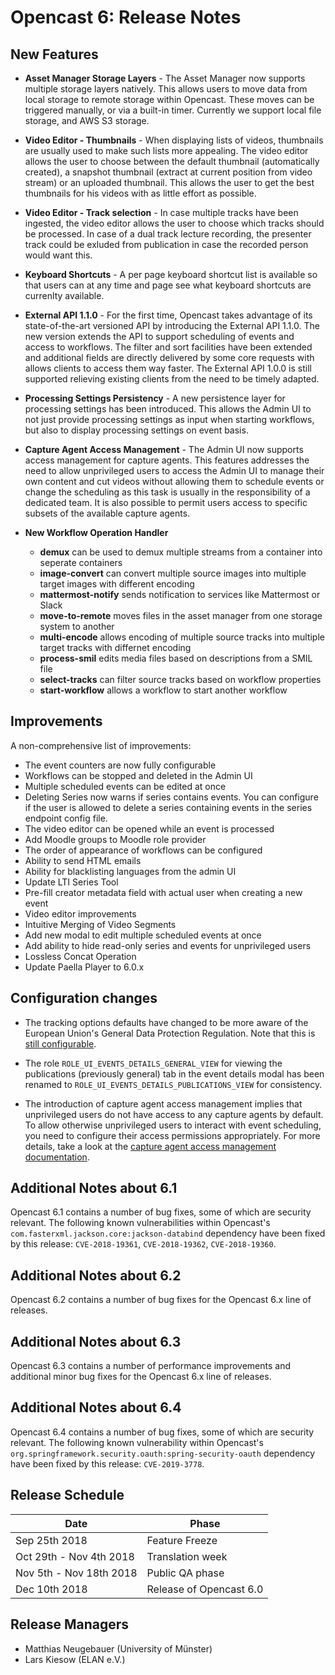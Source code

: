 Opencast 6: Release Notes
=========================

New Features
------------

- **Asset Manager Storage Layers** - The Asset Manager now supports multiple storage layers natively.  This allows
  users to move data from local storage to remote storage within Opencast.  These moves can be triggered manually, or
  via a built-in timer.  Currently we support local file storage, and AWS S3 storage.

- **Video Editor - Thumbnails** - When displaying lists of videos, thumbnails are usually used to make such lists more
  appealing. The video editor allows the user to choose between the default thumbnail (automatically created), a
  snapshot thumbnail (extract at current position from video stream) or an uploaded thumbnail.  This allows the user to
  get the best thumbnails for his videos with as little effort as possible.

- **Video Editor - Track selection** - In case multiple tracks have been ingested, the video editor allows the user to
  choose which tracks should be processed. In case of a dual track lecture recording, the presenter track could be
  exluded from publication in case the recorded person would want this.

- **Keyboard Shortcuts** - A per page keyboard shortcut list is available so that users can at any time and page see
  what keyboard shortcuts are currenlty available.

- **External API 1.1.0** - For the first time, Opencast takes advantage of its state-of-the-art versioned API by
  introducing the External API 1.1.0.  The new version extends the API to support scheduling of events and access to
  workflows.  The filter and sort facilities have been extended and additional fields are directly delivered by some
  core requests with allows clients to access them way faster.  The External API 1.0.0 is still supported relieving
  existing clients from the need to be timely adapted.

- **Processing Settings Persistency** - A new persistence layer for processing settings has been introduced. This allows
  the Admin UI to not just provide processing settings as input when starting workflows, but also to display processing
  settings on event basis.

- **Capture Agent Access Management** - The Admin UI now supports access management for capture agents. This features
  addresses the need to allow unprivileged users to access the Admin UI to manage their own content and cut videos
  without allowing them to schedule events or change the scheduling as this task is usually in the responsibility of a
  dedicated team.  It is also possible to permit users access to specific subsets of the available capture agents.

- **New Workflow Operation Handler**
    - **demux** can be used to demux multiple streams from a container into seperate containers
    - **image-convert** can convert multiple source images into multiple target images with different encoding
    - **mattermost-notify** sends notification to services like Mattermost or Slack
    - **move-to-remote** moves files in the asset manager from one storage system to another
    - **multi-encode** allows encoding of multiple source tracks into multiple target tracks with differnet encoding
    - **process-smil** edits media files based on descriptions from a SMIL file
    - **select-tracks** can filter source tracks based on workflow properties
    - **start-workflow** allows a workflow to start another workflow

Improvements
------------

A non-comprehensive list of improvements:

- The event counters are now fully configurable
- Workflows can be stopped and deleted in the Admin UI
- Multiple scheduled events can be edited at once
- Deleting Series now warns if series contains events. You can configure if the user is allowed to
  delete a series containing events in the series endpoint config file.
- The video editor can be opened while an event is processed
- Add Moodle groups to Moodle role provider
- The order of appearance of workflows can be configured
- Ability to send HTML emails
- Ability for blacklisting languages from the admin UI
- Update LTI Series Tool
- Pre-fill creator metadata field with actual user when creating a new event
- Video editor improvements
- Intuitive Merging of Video Segments
- Add new modal to edit multiple scheduled events at once
- Add ability to hide read-only series and events for unprivileged users
- Lossless Concat Operation
- Update Paella Player to 6.0.x

Configuration changes
---------------------

- The tracking options defaults have changed to be more aware of the European Union's General Data Protection
  Regulation. Note that this is [still configurable](configuration/user-statistics.and.privacy.md).

- The role `ROLE_UI_EVENTS_DETAILS_GENERAL_VIEW` for viewing the publications (previously general) tab in the event
  details modal has been renamed to `ROLE_UI_EVENTS_DETAILS_PUBLICATIONS_VIEW` for consistency.

- The introduction of capture agent access management implies that unprivileged users do not have access to any capture
  agents by default.  To allow otherwise unprivileged users to interact with event scheduling, you need to configure
  their access permissions appropriately. For more details, take a look at the [capture agent access management
  documentation](../../user/advanced/capture-agent-access/).


Additional Notes about 6.1
--------------------------

Opencast 6.1 contains a number of bug fixes, some of which are security relevant. The following known vulnerabilities
within Opencast's `com.fasterxml.jackson.core:jackson-databind` dependency have been fixed by this release:
`CVE-2018-19361`, `CVE-2018-19362`, `CVE-2018-19360`.


Additional Notes about 6.2
--------------------------

Opencast 6.2 contains a number of bug fixes for the Opencast 6.x line of releases.


Additional Notes about 6.3
--------------------------

Opencast 6.3 contains a number of performance improvements and additional minor bug fixes for the Opencast 6.x line of
releases.


Additional Notes about 6.4
--------------------------

Opencast 6.4 contains a number of bug fixes, some of which are security relevant. The following known vulnerability
within Opencast's `org.springframework.security.oauth:spring-security-oauth` dependency have been fixed by this release:
`CVE-2019-3778`.


Release Schedule
----------------

|Date                         |Phase
|-----------------------------|------------------------------------------
|Sep 25th 2018                |Feature Freeze
|Oct 29th - Nov 4th 2018      |Translation week
|Nov 5th - Nov 18th 2018      |Public QA phase
|Dec 10th 2018                |Release of Opencast 6.0


Release Managers
----------------

- Matthias Neugebauer (University of Münster)
- Lars Kiesow (ELAN e.V.)
